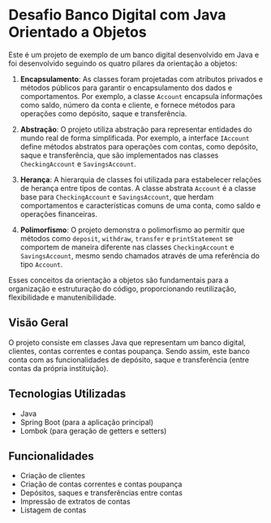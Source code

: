 # Desafio Banco Digital com Java Orientado a Objetos

Este é um projeto de exemplo de um banco digital desenvolvido em Java e foi desenvolvido seguindo os quatro pilares da orientação a objetos:

1. **Encapsulamento**: As classes foram projetadas com atributos privados e métodos públicos para garantir o encapsulamento dos dados e comportamentos. Por exemplo, a classe `Account` encapsula informações como saldo, número da conta e cliente, e fornece métodos para operações como depósito, saque e transferência.

2. **Abstração**: O projeto utiliza abstração para representar entidades do mundo real de forma simplificada. Por exemplo, a interface `IAccount` define métodos abstratos para operações com contas, como depósito, saque e transferência, que são implementados nas classes `CheckingAccount` e `SavingsAccount`.

3. **Herança**: A hierarquia de classes foi utilizada para estabelecer relações de herança entre tipos de contas. A classe abstrata `Account` é a classe base para `CheckingAccount` e `SavingsAccount`, que herdam comportamentos e características comuns de uma conta, como saldo e operações financeiras.

4. **Polimorfismo**: O projeto demonstra o polimorfismo ao permitir que métodos como `deposit`, `withdraw`, `transfer` e `printStatement` se comportem de maneira diferente nas classes `CheckingAccount` e `SavingsAccount`, mesmo sendo chamados através de uma referência do tipo `Account`.

Esses conceitos da orientação a objetos são fundamentais para a organização e estruturação do código, proporcionando reutilização, flexibilidade e manutenibilidade.

## Visão Geral

O projeto consiste em classes Java que representam um banco digital, clientes, contas correntes e contas poupança. Sendo assim, este banco conta com as funcionalidades de depósito, saque e transferência (entre contas da própria instituição). 

## Tecnologias Utilizadas

- Java
- Spring Boot (para a aplicação principal)
- Lombok (para geração de getters e setters)

## Funcionalidades

- Criação de clientes
- Criação de contas correntes e contas poupança
- Depósitos, saques e transferências entre contas
- Impressão de extratos de contas
- Listagem de contas